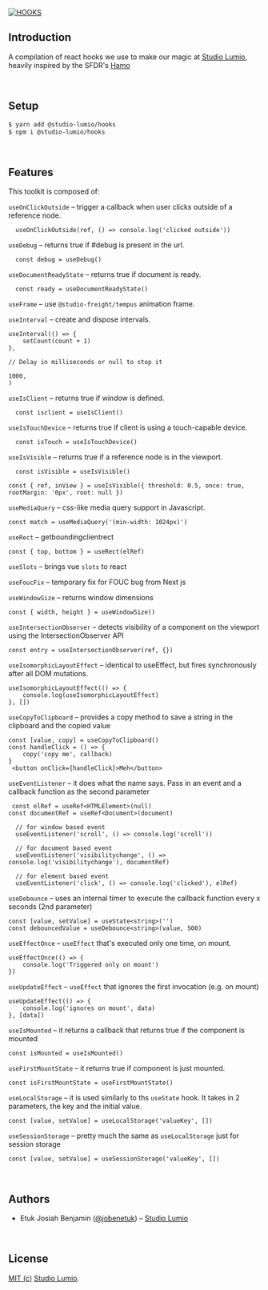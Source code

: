 [![HOOKS](https://res.cloudinary.com/dmumzkthj/image/upload/v1680161585/Lumio/hooks_graph_etxfxn.png)]([hooks])

## Introduction

A compilation of react hooks we use to make our magic at [Studio Lumio][lumio], heavily inspired by the SFDR's [Hamo][hamo]

<br/>

## Setup

```bash
$ yarn add @studio-lumio/hooks
$ npm i @studio-lumio/hooks
```

<br/>

## Features

This toolkit is composed of:

`useOnClickOutside` – trigger a callback when user clicks outside of a reference node.

```
  useOnClickOutside(ref, () => console.log('clicked outside'))
```

`useDebug` – returns true if #debug is present in the url.

```
  const debug = useDebug()
```

`useDocumentReadyState` – returns true if document is ready.

```
  const ready = useDocumentReadyState()
```

`useFrame` – use `@studio-freight/tempus` animation frame.

`useInterval` – create and dispose intervals.

```
useInterval(() => {
    setCount(count + 1)
},

// Delay in milliseconds or null to stop it

1000,
)
```

`useIsClient` – returns true if window is defined.

```
  const isclient = useIsClient()
```

`useIsTouchDevice` – returns true if client is using a touch-capable device.

```
  const isTouch = useIsTouchDevice()
```

`useIsVisible` – returns true if a reference node is in the viewport.

```
  const isVisible = useIsVisible()
```

```
const { ref, inView } = useIsVisible({ threshold: 0.5, once: true, rootMargin: '0px', root: null })
```

`useMediaQuery` – css-like media query support in Javascript.

```
const match = useMediaQuery('(min-width: 1024px)')
```

`useRect` – getboundingclientrect

```
const { top, bottom } = useRect(elRef)
```

`useSlots` – brings vue `slots` to react

`useFoucFix` – temporary fix for FOUC bug from Next js

`useWindowSize` – returns window dimensions

```
const { width, height } = useWindowSize()
```

`useIntersectionObserver` – detects visibility of a component on the viewport using the IntersectionObserver API

```
const entry = useIntersectionObserver(ref, {})
```

`useIsomorphicLayoutEffect` – identical to useEffect, but fires synchronously after all DOM mutations.

```
useIsomorphicLayoutEffect(() => {
    console.log(useIsomorphicLayoutEffect)
}, [])
```

`useCopyToClipboard` – provides a copy method to save a string in the clipboard and the copied value

```
const [value, copy] = useCopyToClipboard()
const handleClick = () => {
    copy('copy me', callback)
}
 <button onClick={handleClick}>Meh</button>
```

`useEventListener` – it does what the name says. Pass in an event and a callback function as the second parameter

```
 const elRef = useRef<HTMLElement>(null)
const documentRef = useRef<Document>(document)

  // for window based event
  useEventListener('scroll', () => console.log('scroll'))

  // for document based event
  useEventListener('visibilitychange', () => console.log('visibilitychange'), documentRef)

  // for element based event
  useEventListener('click', () => console.log('clicked'), elRef)
```

`useDebounce` – uses an internal timer to execute the callback function every x seconds (2nd parameter)

```
const [value, setValue] = useState<string>('')
const debouncedValue = useDebounce<string>(value, 500)
```

`useEffectOnce` – `useEffect` that's executed only one time, on mount.

```
useEffectOnce(() => {
    console.log('Triggered only on mount')
})
```

`useUpdateEffect` – `useEffect` that ignores the first invocation (e.g. on mount)

```
useUpdateEffect(() => {
    console.log('ignores on mount', data)
}, [data])
```

`useIsMounted` – it returns a callback that returns true if the component is mounted

```
const isMounted = useIsMounted()
```

`useFirstMountState` – it returns true if component is just mounted.

```
const isFirstMountState = useFirstMountState()
```

`useLocalStorage` – it is used similarly to ths `useState` hook. It takes in 2 parameters, the key and the initial value.

```
const [value, setValue] = useLocalStorage('valueKey', [])
```

`useSessionStorage` – pretty much the same as `useLocalStorage` just for session storage

```
const [value, setValue] = useSessionStorage('valueKey', [])
```

<br/>

## Authors

- Etuk Josiah Benjamin ([@jobenetuk](https://twitter.com/jobenetuk)) – [Studio Lumio][lumio]

<br/>

## License

[MIT (c)](https://opensource.org/licenses/MIT) [Studio Lumio][lumio].

[def]: https://github.com/studiolumio/hooks
[lumio]: https://studiolumio.com
[hamo]: https://github.com/studio-freight/hamo
